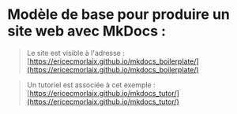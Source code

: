 # Modèle de base pour produire un site web avec MkDocs :

> Le site est visible à l'adresse : [https://ericecmorlaix.github.io/mkdocs_boilerplate/](https://ericecmorlaix.github.io/mkdocs_boilerplate/)


> Un tutoriel est associée à cet exemple : [https://ericecmorlaix.github.io/mkdocs_tutor/](https://ericecmorlaix.github.io/mkdocs_tutor/)